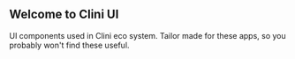 ## Welcome to Clini UI

UI components used in Clini eco system.
Tailor made for these apps, so you probably won't find these useful.